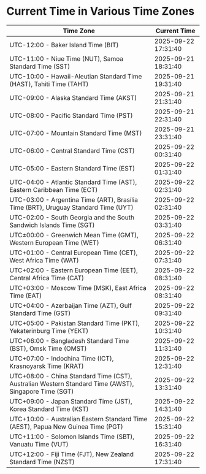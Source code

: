 # Current Time in Various Time Zones

| Time Zone | Current Time |
|-----------|--------------|
| UTC-12:00 - Baker Island Time (BIT) | 2025-09-22 17:31:40 |
| UTC-11:00 - Niue Time (NUT), Samoa Standard Time (SST) | 2025-09-21 18:31:40 |
| UTC-10:00 - Hawaii-Aleutian Standard Time (HAST), Tahiti Time (TAHT) | 2025-09-21 19:31:40 |
| UTC-09:00 - Alaska Standard Time (AKST) | 2025-09-21 21:31:40 |
| UTC-08:00 - Pacific Standard Time (PST) | 2025-09-21 22:31:40 |
| UTC-07:00 - Mountain Standard Time (MST) | 2025-09-21 23:31:40 |
| UTC-06:00 - Central Standard Time (CST) | 2025-09-22 00:31:40 |
| UTC-05:00 - Eastern Standard Time (EST) | 2025-09-22 01:31:40 |
| UTC-04:00 - Atlantic Standard Time (AST), Eastern Caribbean Time (ECT) | 2025-09-22 02:31:40 |
| UTC-03:00 - Argentina Time (ART), Brasília Time (BRT), Uruguay Standard Time (UYT) | 2025-09-22 02:31:40 |
| UTC-02:00 - South Georgia and the South Sandwich Islands Time (SGT) | 2025-09-22 03:31:40 |
| UTC±00:00 - Greenwich Mean Time (GMT), Western European Time (WET) | 2025-09-22 06:31:40 |
| UTC+01:00 - Central European Time (CET), West Africa Time (WAT) | 2025-09-22 07:31:40 |
| UTC+02:00 - Eastern European Time (EET), Central Africa Time (CAT) | 2025-09-22 08:31:40 |
| UTC+03:00 - Moscow Time (MSK), East Africa Time (EAT) | 2025-09-22 08:31:40 |
| UTC+04:00 - Azerbaijan Time (AZT), Gulf Standard Time (GST) | 2025-09-22 09:31:40 |
| UTC+05:00 - Pakistan Standard Time (PKT), Yekaterinburg Time (YEKT) | 2025-09-22 10:31:40 |
| UTC+06:00 - Bangladesh Standard Time (BST), Omsk Time (OMST) | 2025-09-22 11:31:40 |
| UTC+07:00 - Indochina Time (ICT), Krasnoyarsk Time (KRAT) | 2025-09-22 12:31:40 |
| UTC+08:00 - China Standard Time (CST), Australian Western Standard Time (AWST), Singapore Time (SGT) | 2025-09-22 13:31:40 |
| UTC+09:00 - Japan Standard Time (JST), Korea Standard Time (KST) | 2025-09-22 14:31:40 |
| UTC+10:00 - Australian Eastern Standard Time (AEST), Papua New Guinea Time (PGT) | 2025-09-22 15:31:40 |
| UTC+11:00 - Solomon Islands Time (SBT), Vanuatu Time (VUT) | 2025-09-22 16:31:40 |
| UTC+12:00 - Fiji Time (FJT), New Zealand Standard Time (NZST) | 2025-09-22 17:31:40 |
